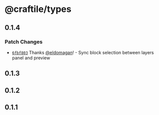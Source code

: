 # @craftile/types

## 0.1.4

### Patch Changes

- [`6fbf803`](https://github.com/craftile/editor/commit/6fbf803067b4bc7b6a56e9813fcb30b8ea7dc564) Thanks [@eldomagan](https://github.com/eldomagan)! - Sync block selection between layers panel and preview

## 0.1.3

## 0.1.2

## 0.1.1
